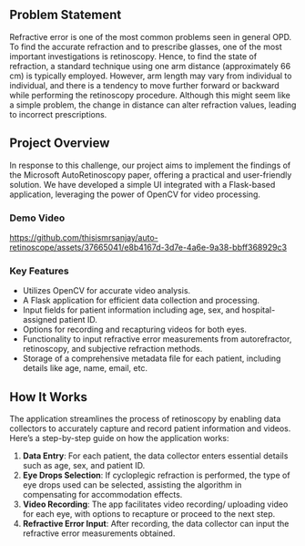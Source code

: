 ## Problem Statement
Refractive error is one of the most common problems seen in general OPD. To find the accurate refraction and to prescribe glasses, one of the most important investigations is retinoscopy. Hence, to find the state of refraction, a standard technique using one arm distance (approximately 66 cm) is typically employed. However, arm length may vary from individual to individual, and there is a tendency to move further forward or backward while performing the retinoscopy procedure. Although this might seem like a simple problem, the change in distance can alter refraction values, leading to incorrect prescriptions.

## Project Overview
In response to this challenge, our project aims to implement the findings of the Microsoft AutoRetinoscopy paper, offering a practical and user-friendly solution. We have developed a simple UI integrated with a Flask-based application, leveraging the power of OpenCV for video processing.



### Demo Video

https://github.com/thisismrsanjay/auto-retinoscope/assets/37665041/e8b4167d-3d7e-4a6e-9a38-bbff368929c3




### Key Features
- Utilizes OpenCV for accurate video analysis.
- A Flask application for efficient data collection and processing.
- Input fields for patient information including age, sex, and hospital-assigned patient ID.
- Options for recording and recapturing videos for both eyes.
- Functionality to input refractive error measurements from autorefractor, retinoscopy, and subjective refraction methods.
- Storage of a comprehensive metadata file for each patient, including details like age, name, email, etc.



## How It Works
The application streamlines the process of retinoscopy by enabling data collectors to accurately capture and record patient information and videos. Here’s a step-by-step guide on how the application works:

1. **Data Entry**: For each patient, the data collector enters essential details such as age, sex, and patient ID.
2. **Eye Drops Selection**: If cycloplegic refraction is performed, the type of eye drops used can be selected, assisting the algorithm in compensating for accommodation effects.
3. **Video Recording**: The app facilitates video recording/ uploading video for each eye, with options to recapture or proceed to the next step.
4. **Refractive Error Input**: After recording, the data collector can input the refractive error measurements obtained.

